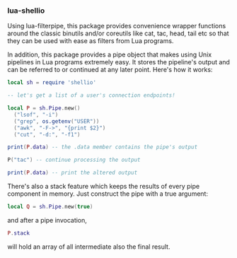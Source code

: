 ### lua-shellio

Using lua-filterpipe, this package provides convenience wrapper
functions around the classic binutils and/or coreutils like cat, tac,
head, tail etc so that they can be used with ease as filters from Lua
programs.

In addition, this package provides a pipe object that makes using Unix
pipelines in Lua programs extremely easy. It stores the pipeline's
output and can be referred to or continued at any later point.
Here's how it works:

```lua
local sh = require 'shellio'

-- let's get a list of a user's connection endpoints!

local P = sh.Pipe.new()
  ("lsof", "-i")
  ("grep", os.getenv("USER"))
  ("awk", "-F->", "{print $2}")
  ("cut", "-d:", "-f1")

print(P.data) -- the .data member contains the pipe's output

P("tac") -- continue processing the output

print(P.data) -- print the altered output
```

There's also a stack feature which keeps the results of every pipe
component in memory. Just construct the pipe with a true argument:
```lua
local Q = sh.Pipe.new(true)
```
and after a pipe invocation,
```lua
P.stack
```
will hold an array of all intermediate also the final result.
